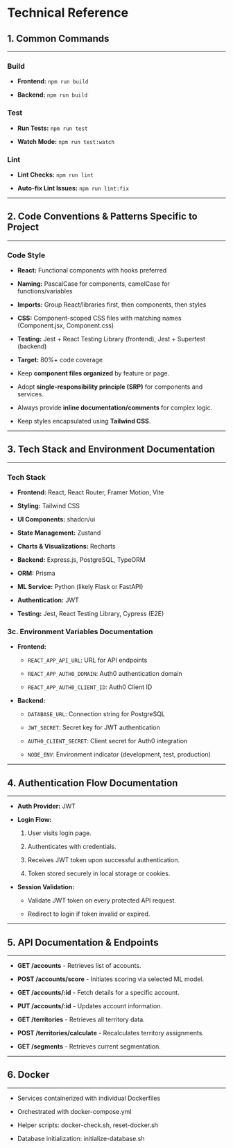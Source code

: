 
# Technical Reference

## 1. Common Commands
-------------------

### Build

-   **Frontend:** `npm run build`

-   **Backend:** `npm run build`

### Test

-   **Run Tests:** `npm run test`

-   **Watch Mode:** `npm run test:watch`

### Lint

-   **Lint Checks:** `npm run lint`

-   **Auto-fix Lint Issues:** `npm run lint:fix`

* * * * *

## 2. Code Conventions & Patterns Specific to Project
---------------------------------------------------

### Code Style

-   **React:** Functional components with hooks preferred

-   **Naming:** PascalCase for components, camelCase for functions/variables

-   **Imports:** Group React/libraries first, then components, then styles

-   **CSS:** Component-scoped CSS files with matching names (Component.jsx, Component.css)

-   **Testing:** Jest + React Testing Library (frontend), Jest + Supertest (backend)

-   **Target:** 80%+ code coverage

-   Keep **component files organized** by feature or page.

-   Adopt **single-responsibility principle (SRP)** for components and services.

-   Always provide **inline documentation/comments** for complex logic.

-   Keep styles encapsulated using **Tailwind CSS**.

* * * * *

## 3. Tech Stack and Environment Documentation
--------------------------------------------

### Tech Stack

-   **Frontend:** React, React Router, Framer Motion, Vite

-   **Styling:** Tailwind CSS

-   **UI Components:** shadcn/ui

-   **State Management:** Zustand

-   **Charts & Visualizations:** Recharts

-   **Backend:** Express.js, PostgreSQL, TypeORM

-   **ORM:** Prisma

-   **ML Service:** Python (likely Flask or FastAPI)

-   **Authentication:** JWT

-   **Testing:** Jest, React Testing Library, Cypress (E2E)

### 3c. Environment Variables Documentation

-   **Frontend:**

    -   `REACT_APP_API_URL`: URL for API endpoints

    -   `REACT_APP_AUTH0_DOMAIN`: Auth0 authentication domain

    -   `REACT_APP_AUTH0_CLIENT_ID`: Auth0 Client ID

-   **Backend:**

    -   `DATABASE_URL`: Connection string for PostgreSQL

    -   `JWT_SECRET`: Secret key for JWT authentication

    -   `AUTH0_CLIENT_SECRET`: Client secret for Auth0 integration

    -   `NODE_ENV`: Environment indicator (development, test, production)

* * * * *

## 4. Authentication Flow Documentation
-------------------------------------

-   **Auth Provider:** JWT

-   **Login Flow:**

    1.  User visits login page.

    2.  Authenticates with credentials.

    3.  Receives JWT token upon successful authentication.

    4.  Token stored securely in local storage or cookies.

-   **Session Validation:**

    -   Validate JWT token on every protected API request.

    -   Redirect to login if token invalid or expired.

* * * * *

## 5. API Documentation & Endpoints
---------------------------------

-   **GET /accounts** - Retrieves list of accounts.

-   **POST /accounts/score** - Initiates scoring via selected ML model.

-   **GET /accounts/:id** - Fetch details for a specific account.

-   **PUT /accounts/:id** - Updates account information.

-   **GET /territories** - Retrieves all territory data.

-   **POST /territories/calculate** - Recalculates territory assignments.

-   **GET /segments** - Retrieves current segmentation.

* * * * *

## 6. Docker
---------

-   Services containerized with individual Dockerfiles

-   Orchestrated with docker-compose.yml

-   Helper scripts: docker-check.sh, reset-docker.sh

-   Database initialization: initialize-database.sh